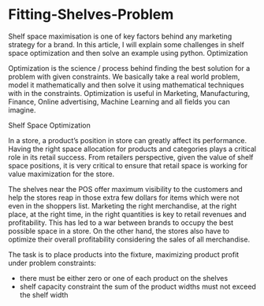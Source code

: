 # Fitting-Shelves-Problem

  Shelf space maximisation is one of key factors behind any marketing strategy for a brand. In this article, I will explain some challenges in shelf space optimization and then solve an example using python. 
  Optimization
  
Optimization is the science / process behind finding the best solution for a problem with given constraints. We basically take a real world problem, model it mathematically and then solve it using mathematical techniques with in the constraints. Optimization is useful in Marketing, Manufacturing, Finance, Online advertising, Machine Learning and all fields you can imagine.

  Shelf Space Optimization
  
In a store, a product’s position in store can greatly affect its performance. Having the right space allocation for products and categories plays a critical role in its retail success. From retailers perspective, given the value of shelf space positions, it is very critical to ensure that retail space is working for value maximization for the store.

The shelves near the POS offer maximum visibility to the customers and help the stores reap in those extra few dollars for items which were not even in the shoppers list. Marketing the right merchandise, at the right place, at the right time, in the right quantities is key to retail revenues and profitability. This has led to a war between brands to occupy the best possible space in a store. On the other hand, the stores also have to optimize their overall profitability considering the sales of all merchandise.

  The task is to place products into the fixture, maximizing product profit under problem constraints:
-    there must be either zero or one of each product on the shelves
-   shelf capacity constraint the sum of the product widths must not exceed the shelf width
